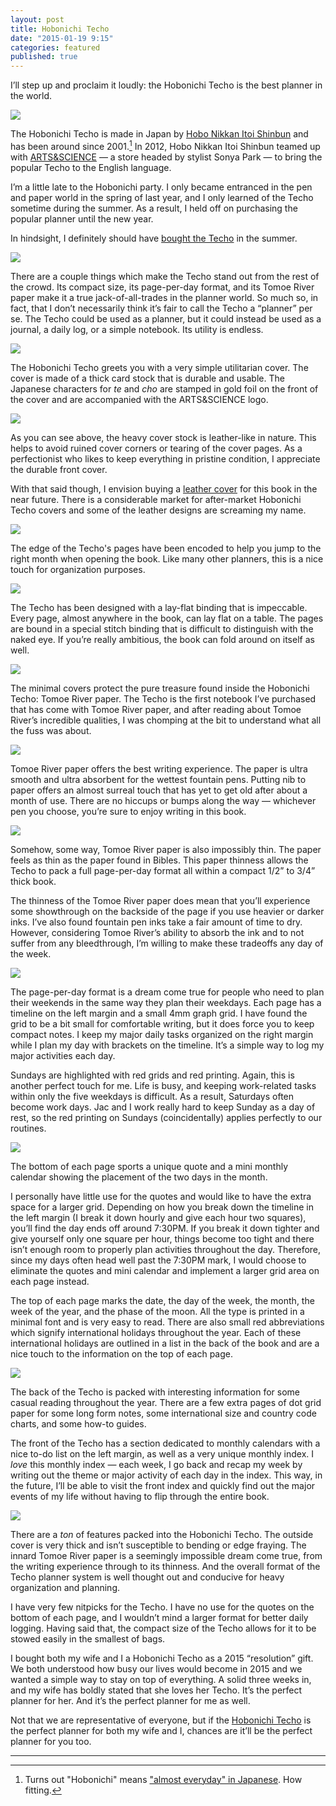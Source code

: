 ```yaml
---
layout: post
title: Hobonichi Techo
date: "2015-01-19 9:15"
categories: featured
published: true
---
```


I’ll step up and proclaim it loudly: the Hobonichi Techo is the best planner in the world. 

_![](http://thenewsprint.s3.amazonaws.com/media/2015/01/Hobonochi-Techo-2.jpg)_

The Hobonichi Techo is made in Japan by [Hobo Nikkan Itoi Shinbun](http://www.1101.com/iwata/2007-09-12.html) and has been around since 2001.[^1] In 2012, Hobo Nikkan Itoi Shinbun teamed up with [ARTS&SCIENCE](http://www.arts-science.com) — a store headed by stylist Sonya Park — to bring the popular Techo to the English language.

I’m a little late to the Hobonichi party. I only became entranced in the pen and paper world in the spring of last year, and I only learned of the Techo sometime during the summer. As a result, I held off on purchasing the popular planner until the new year.

In hindsight, I definitely should have [bought the Techo](http://www.1101.com/store/techo/2015/planner/detail_cover/c_hpr.html) in the summer.

![](http://thenewsprint.s3.amazonaws.com/media/2015/01/Hobonochi-Techo-3.jpg)

There are a couple things which make the Techo stand out from the rest of the crowd. Its compact size, its page-per-day format, and its Tomoe River paper make it a true jack-of-all-trades in the planner world. So much so, in fact, that I don’t necessarily think it’s fair to call the Techo a “planner” per se. The Techo could be used as a planner, but it could instead be used as a journal, a daily log, or a simple notebook. Its utility is endless.

![](http://thenewsprint.s3.amazonaws.com/media/2015/01/Hobonochi-Techo-1.jpg)

The Hobonichi Techo greets you with a very simple utilitarian cover. The cover is made of a thick card stock that is durable and usable. The Japanese characters for *te* and *cho* are stamped in gold foil on the front of the cover and are accompanied with the ARTS&SCIENCE logo.

![](http://thenewsprint.s3.amazonaws.com/media/2015/01/Hobonochi-Techo-4.jpg)

As you can see above, the heavy cover stock is leather-like in nature. This helps to avoid ruined cover corners or tearing of the cover pages. As a perfectionist who likes to keep everything in pristine condition, I appreciate the durable front cover. 

With that said though, I envision buying a [leather cover](https://www.etsy.com/ca/listing/215183306/hobonichi-techo-planner-cover-w-full?ref=shop_home_active_4) for this book in the near future. There is a considerable market for after-market Hobonichi Techo covers and some of the leather designs are screaming my name.

![](http://thenewsprint.s3.amazonaws.com/media/2015/01/Hobonochi-Techo-5.jpg)

The edge of the Techo's pages have been encoded to help you jump to the right month when opening the book. Like many other planners, this is a nice touch for organization purposes.

![](http://thenewsprint.s3.amazonaws.com/media/2015/01/Hobonochi-Techo-10.jpg)

The Techo has been designed with a lay-flat binding that is impeccable. Every page, almost anywhere in the book, can lay flat on a table. The pages are bound in a special stitch binding that is difficult to distinguish with the naked eye. If you’re really ambitious, the book can fold around on itself as well.

![](http://thenewsprint.s3.amazonaws.com/media/2015/01/Hobonochi-Techo-7.jpg)

The minimal covers protect the pure treasure found inside the Hobonichi Techo: Tomoe River paper. The Techo is the first notebook I’ve purchased that has come with Tomoe River paper, and after reading about Tomoe River’s incredible qualities, I was chomping at the bit to understand what all the fuss was about.

![](http://thenewsprint.s3.amazonaws.com/media/2015/01/Hobonochi-Techo-13.jpg)

Tomoe River paper offers the best writing experience. The paper is ultra smooth and ultra absorbent for the wettest fountain pens. Putting nib to paper offers an almost surreal touch that has yet to get old after about a month of use. There are no hiccups or bumps along the way — whichever pen you choose, you’re sure to enjoy writing in this book.

![](http://thenewsprint.s3.amazonaws.com/media/2015/01/Hobonochi-Techo-11.jpg)

Somehow, some way, Tomoe River paper is also impossibly thin. The paper feels as thin as the paper found in Bibles. This paper thinness allows the Techo to pack a full page-per-day format all within a compact 1/2” to 3/4” thick book. 

The thinness of the Tomoe River paper does mean that you’ll experience some showthrough on the backside of the page if you use heavier or darker inks. I’ve also found fountain pen inks take a fair amount of time to dry. However, considering Tomoe River’s ability to absorb the ink and to not suffer from any bleedthrough, I’m willing to make these tradeoffs any day of the week.

![](http://thenewsprint.s3.amazonaws.com/media/2015/01/Hobonochi-Techo-8.jpg)

The page-per-day format is a dream come true for people who need to plan their weekends in the same way they plan their weekdays. Each page has a timeline on the left margin and a small 4mm graph grid. I have found the grid to be a bit small for comfortable writing, but it does force you to keep compact notes. I keep my major daily tasks organized on the right margin while I plan my day with brackets on the timeline. It’s a simple way to log my major activities each day.

Sundays are highlighted with red grids and red printing. Again, this is another perfect touch for me. Life is busy, and keeping work-related tasks within only the five weekdays is difficult. As a result, Saturdays often become work days. Jac and I work really hard to keep Sunday as a day of rest, so the red printing on Sundays (coincidentally) applies perfectly to our routines.

![](http://thenewsprint.s3.amazonaws.com/media/2015/01/Hobonochi-Techo-9.jpg)

The bottom of each page sports a unique quote and a mini monthly calendar showing the placement of the two days in the month.

I personally have little use for the quotes and would like to have the extra space for a larger grid. Depending on how you break down the timeline in the left margin (I break it down hourly and give each hour two squares), you’ll find the day ends off around 7:30PM. If you break it down tighter and give yourself only one square per hour, things become too tight and there isn’t enough room to properly plan activities throughout the day. Therefore, since my days often head well past the 7:30PM mark, I would choose to eliminate the quotes and mini calendar and implement a larger grid area on each page instead.

The top of each page marks the date, the day of the week, the month, the week of the year, and the phase of the moon. All the type is printed in a minimal font and is very easy to read. There are also small red abbreviations which signify international holidays throughout the year. Each of these international holidays are outlined in a list in the back of the book and are a nice touch to the information on the top of each page.

![](http://thenewsprint.s3.amazonaws.com/media/2015/01/Hobonochi-Techo-12.jpg)

The back of the Techo is packed with interesting information for some casual reading throughout the year. There are a few extra pages of dot grid paper for some long form notes, some international size and country code charts, and some how-to guides. 

The front of the Techo has a section dedicated to monthly calendars with a nice to-do list on the left margin, as well as a very unique monthly index. I *love* this monthly index — each week, I go back and recap my week by writing out the theme or major activity of each day in the index. This way, in the future, I’ll be able to visit the front index and quickly find out the major events of my life without having to flip through the entire book.

![](http://thenewsprint.s3.amazonaws.com/media/2015/01/Hobonochi-Techo-6.jpg)

There are a *ton* of features packed into the Hobonichi Techo. The outside cover is very thick and isn’t susceptible to bending or edge fraying. The innard Tomoe River paper is a seemingly impossible dream come true, from the writing experience through to its thinness. And the overall format of the Techo planner system is well thought out and conducive for heavy organization and planning. 

I have very few nitpicks for the Techo. I have no use for the quotes on the bottom of each page, and I wouldn’t mind a larger format for better daily logging. Having said that, the compact size of the Techo allows for it to be stowed easily in the smallest of bags. 

I bought both my wife and I a Hobonichi Techo as a 2015 “resolution” gift. We both understood how busy our lives would become in 2015 and we wanted a simple way to stay on top of everything. A solid three weeks in, and my wife has boldly stated that she loves her Techo. It’s the perfect planner for her. And it’s the perfect planner for me as well.

Not that we are representative of everyone, but if the [Hobonichi Techo](http://www.1101.com/store/techo/2015/planner/detail_cover/c_hpr.html) is the perfect planner for both my wife and I, chances are it’ll be the perfect planner for you too.

---

[^1]: Turns out "Hobonichi" means ["almost everyday" in Japanese](http://en.m.wikipedia.org/wiki/Hobonichi). How fitting.
